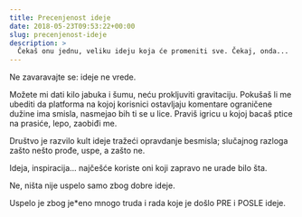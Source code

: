 ```yaml
---
title: Precenjenost ideje
date: 2018-05-23T09:53:22+00:00
slug: precenjenost-ideje
description: >
  Čekaš onu jednu, veliku ideju koja će promeniti sve. Čekaj, onda...
---
```


Ne zavaravajte se: ideje ne vrede.

Možete mi dati kilo jabuka i šumu, neću prokljuviti gravitaciju. Pokušaš li me ubediti da platforma na kojoj korisnici ostavljaju komentare ograničene dužine ima smisla, nasmejao bih ti se u lice. Praviš igricu u kojoj bacaš ptice na prasiće, lepo, zaobiđi me.

Društvo je razvilo kult ideje tražeći opravdanje besmisla; slučajnog razloga zašto nešto prođe, uspe, a zašto ne.

Ideja, inspiracija... najčešće koriste oni koji zapravo ne urade bilo šta.

Ne, ništa nije uspelo samo zbog dobre ideje.

Uspelo je zbog je*eno mnogo truda i rada koje je došlo PRE i POSLE ideje.
